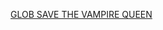 ---
layout: post
wordpress_id: 1687
wordpress_url: http://noesbueno.com/archives/1687
date: '2014-02-19 18:45:02 -0600'
date_gmt: '2014-02-19 23:45:02 -0600'
body: |
  <p><a href="http://mattfraction.com/post/77093612466">GLOB SAVE THE VAMPIRE QUEEN</a></p>
---
